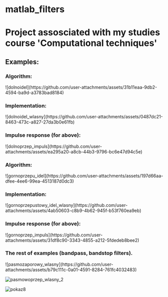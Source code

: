 # matlab_filters
<h1>Project assosciated with my studies course 'Computational techniques'</h1>
<h2>Examples:</h2>

<h3>Algorithm:</h3>
![dolnoidel](https://github.com/user-attachments/assets/31b11eaa-9db2-4594-ba9d-a3783bad8184)
<h3>Implementation:</h3>
![dolnoidel_wlasny](https://github.com/user-attachments/assets/0487dc21-8463-473c-a827-27da3b0e61fb)

<h3>Impulse response (for above):</h3>
![dolnoprzep_impuls](https://github.com/user-attachments/assets/ea295a20-a8cb-44b3-9796-bc6e47d94c5e)

<h3>Algorithm:</h3>
![gornoprzepu_idel](https://github.com/user-attachments/assets/197d66aa-dfee-4ee6-99ea-4513187d0dc3)
<h3>Implementation:</h3>
![gornoprzepustowy_idel_wlasny](https://github.com/user-attachments/assets/4ab50603-c8b9-4b62-945f-b53f760ea9eb)

<h3>Impulse response (for above):</h3>
![gornoprzep_impuls](https://github.com/user-attachments/assets/31df8c90-3343-4855-a212-5fdedeb8bee2)

<h3>The rest of examples (bandpass, bandstop filters).</h3>
![pasmozaporowy_wlasny](https://github.com/user-attachments/assets/b79c111c-0a01-4591-8284-761fc4032483)

![pasmowoprzep_wlasny_2](https://github.com/user-attachments/assets/b561768c-d730-4231-a894-92f7087a45ec)

![pokaz8](https://github.com/user-attachments/assets/0bdf72c4-6445-4d32-b5d2-f888bd56c728)
